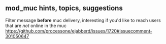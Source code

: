 ## mod_muc hints, topics, suggestions
Filter message __before__ muc delivery, interesting if you'd like to reach users that are *not* online in the muc
https://github.com/processone/ejabberd/issues/1720#issuecomment-301050647
